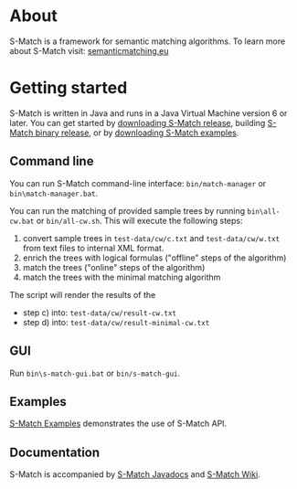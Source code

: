 # About

S-Match is a framework for semantic matching algorithms.
To learn more about S-Match visit: [semanticmatching.eu](http://semanticmatching.eu/)

# Getting started

S-Match is written in Java and runs in a Java Virtual Machine version 6 or later.
You can get started by [downloading S-Match release](http://sourceforge.net/projects/s-match/files/),
building [S-Match binary release](https://github.com/s-match/s-match-utils/),
or by [downloading S-Match examples](https://github.com/s-match/s-match-examples/).

## Command line

You can run S-Match command-line interface: ```bin/match-manager``` or ```bin\match-manager.bat```.

You can run the matching of provided sample trees by running ```bin\all-cw.bat``` or 
```bin/all-cw.sh```. This will execute the following steps:
 1. convert sample trees in ```test-data/cw/c.txt``` and ```test-data/cw/w.txt``` from text files to internal XML format.
 2. enrich the trees with logical formulas ("offline" steps of the algorithm)
 3. match the trees ("online" steps of the algorithm)
 4. match the trees with the minimal matching algorithm
        
The script will render the results of the
 * step c) into: ```test-data/cw/result-cw.txt```
 * step d) into: ```test-data/cw/result-minimal-cw.txt```

## GUI

Run ```bin\s-match-gui.bat``` or ```bin/s-match-gui```.

## Examples

[S-Match Examples](https://github.com/s-match/s-match-examples/) demonstrates the use of S-Match API.

## Documentation

S-Match is accompanied by [S-Match Javadocs](http://semanticmatching.eu/javadocs/) and [S-Match Wiki](https://github.com/s-match/s-match-core/wiki/).
